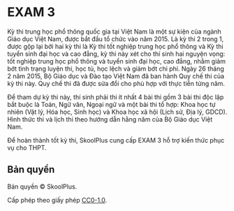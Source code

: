 # EXAM 3
Kỳ thi trung học phổ thông quốc gia tại Việt Nam là một sự kiện của ngành Giáo dục Việt Nam, được bắt đầu tổ chức vào năm 2015. Là kỳ thi 2 trong 1, được gộp lại bởi hai kỳ thi là Kỳ thi tốt nghiệp trung học phổ thông và Kỳ thi tuyển sinh đại học và cao đẳng, kỳ thi này xét cho thí sinh hai nguyện vọng: tốt nghiệp trung học phổ thông và tuyển sinh đại học, cao đẳng, nhằm giảm bớt tình trạng luyện thi, học tủ, học lệch và giảm bớt chi phí. Ngày 26 tháng 2 năm 2015, Bộ Giáo dục và Đào tạo Việt Nam đã ban hành Quy chế thi của kỳ thi này. Quy chế thi đã được sửa đổi cho phù hợp với thực tiễn từng năm.

Để tham dự kỳ thi này, thí sinh phải thi ít nhất 4 bài thi gồm 3 bài thi độc lập bắt buộc là Toán, Ngữ văn, Ngoại ngữ và một bài thi tổ hợp: Khoa học tự nhiên (Vật lý, Hóa học, Sinh học) và Khoa học xã hội (Lịch sử, Địa lý, GDCD). Hình thức thi và lịch thi theo hướng dẫn hằng năm của Bộ Giáo dục Việt Nam.

Để hoàn thành tốt kỳ thi, SkoolPlus cung cấp EXAM 3 hỗ trợ kiến thức phục vụ cho THPT.

## Bản quyền
Bản quyền &copy; SkoolPlus.

Cấp phép theo giấy phép [CC0-1.0](LICENSE).
